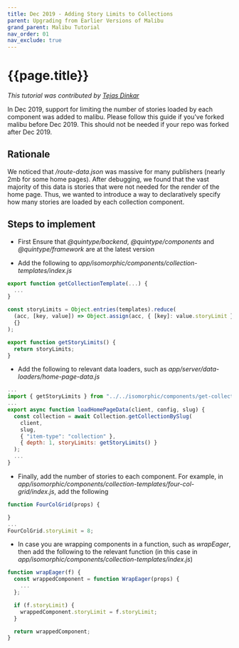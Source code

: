 ```yaml
---
title: Dec 2019 - Adding Story Limits to Collections
parent: Upgrading from Earlier Versions of Malibu
grand_parent: Malibu Tutorial
nav_order: 01
nav_exclude: true
---
```


# {{page.title}}

*This tutorial was contributed by [Tejas Dinkar](https://twitter.com/tdinkar)*

In Dec 2019, support for limiting the number of stories loaded by each component was added to malibu. Please follow this guide if you've forked malibu before Dec 2019. This should not be needed if your repo was forked after Dec 2019.

## Rationale

We noticed that */route-data.json* was massive for many publishers (nearly 2mb for some home pages). After debugging, we found that the vast majority of this data is stories that were not needed for the render of the home page. Thus, we wanted to introduce a way to declaratively specify how many stories are loaded by each collection component.

## Steps to implement

* First Ensure that *@quintype/backend*, *@quintype/components* and *@quintype/framework* are at the latest version

* Add the following to *app/isomorphic/components/collection-templates/index.js*

```javascript
export function getCollectionTemplate(...) {
  ...
}

const storyLimits = Object.entries(templates).reduce(
  (acc, [key, value]) => Object.assign(acc, { [key]: value.storyLimit }),
  {}
);

export function getStoryLimits() {
  return storyLimits;
}
```

* Add the following to relevant data loaders, such as *app/server/data-loaders/home-page-data.js*

```javascript
...
import { getStoryLimits } from "../../isomorphic/components/get-collection-template";
...
export async function loadHomePageData(client, config, slug) {
  const collection = await Collection.getCollectionBySlug(
    client,
    slug,
    { "item-type": "collection" },
    { depth: 1, storyLimits: getStoryLimits() }
  );
  ...
}
```

* Finally, add the number of stories to each component. For example, in *app/isomorphic/components/collection-templates/four-col-grid/index.js*, add the following

```javascript
function FourColGrid(props) {

}
...
FourColGrid.storyLimit = 8;
```

* In case you are wrapping components in a function, such as *wrapEager*, then add the following to the relevant function (in this case in *app/isomorphic/components/collection-templates/index.js*)

```javascript
function wrapEager(f) {
  const wrappedComponent = function WrapEager(props) {
    ...
  };

  if (f.storyLimit) {
    wrappedComponent.storyLimit = f.storyLimit;
  }

  return wrappedComponent;
}
```
